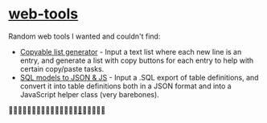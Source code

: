 # [web-tools](https://github.com/Matsyir/web-tools)
Random web tools I wanted and couldn't find:

- [Copyable list generator](http://matsyir.github.io/web-tools/copyable-list-generator/) - Input a text list where each new line is an entry, and generate a list with copy buttons for each entry to help with certain copy/paste tasks.
- [SQL models to JSON & JS](http://matsyir.github.io/web-tools/sql-models-to-json-js/) - Input a .SQL export of table definitions, and convert it into table definitions both in a JSON format and into a JavaScript helper class (very barebones).


🤔🤔🤔🤔🤔🤔🤔🤔🤔🤔🤔🤔🤔🤔🤔[🤔](https://youtu.be/yvLYhIQ5wIk)🤔🤔🤔🤔🤔
